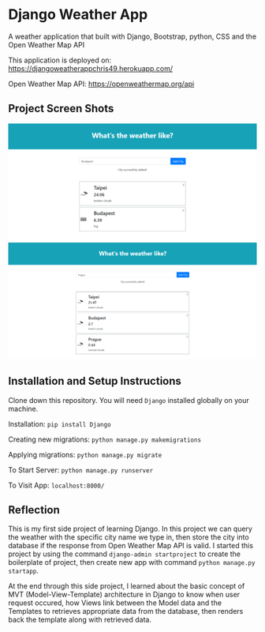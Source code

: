 # Django Weather App

A weather application that built with Django, Bootstrap, python, CSS and the Open Weather Map API

This application is deployed on: https://djangoweatherappchris49.herokuapp.com/

Open Weather Map API: https://openweathermap.org/api

## Project Screen Shots
<img src="https://github.com/chrisnumber49/DjangoWeatherApp/blob/master/screen%20shot/demo1.png" width="800" > 
<img src="https://github.com/chrisnumber49/DjangoWeatherApp/blob/master/screen%20shot/demo2.png" width="800" > 

## Installation and Setup Instructions

Clone down this repository. You will need `Django` installed globally on your machine.  

Installation: `pip install Django`

Creating new migrations: `python manage.py makemigrations`

Applying migrations: `python manage.py migrate`

To Start Server: `python manage.py runserver`  

To Visit App: `localhost:8000/`

## Reflection 

This is my first side project of learning Django. In this project we can query the weather with the specific city name we type in, then store the city into database if the response from Open Weather Map API is valid. I started this project by using the command `django-admin startproject` to create the boilerplate of project, then create new app with command `python manage.py startapp`.

At the end through this side project, I learned about the basic concept of MVT (Model-View-Template) architecture in Django to know when user request occured, how Views link between the Model data and the Templates to retrieves appropriate data from the database, then renders back the template along with retrieved data.
